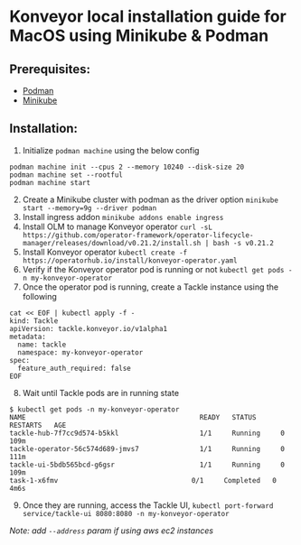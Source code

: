 # Konveyor local installation guide for MacOS using Minikube & Podman

## Prerequisites:
* [Podman](https://podman.io/getting-started/installation)
* [Minikube](https://minikube.sigs.k8s.io/docs/start/)

## Installation:
1. Initialize `podman machine` using the below config
```
podman machine init --cpus 2 --memory 10240 --disk-size 20
podman machine set --rootful
podman machine start
```
2. Create a Minikube cluster with podman as the driver option
`minikube start --memory=9g --driver podman`
3. Install ingress addon
`minikube addons enable ingress`
4. Install OLM to manage Konveyor operator
`curl -sL https://github.com/operator-framework/operator-lifecycle-manager/releases/download/v0.21.2/install.sh | bash -s v0.21.2`
5. Install Konveyor operator
`kubectl create -f https://operatorhub.io/install/konveyor-operator.yaml`
6. Verify if the Konveyor operator pod is running or not
`kubectl get pods -n my-konveyor-operator`
7. Once the operator pod is running, create a Tackle instance using the following 
```
cat << EOF | kubectl apply -f -
kind: Tackle
apiVersion: tackle.konveyor.io/v1alpha1
metadata:
  name: tackle
  namespace: my-konveyor-operator
spec:
  feature_auth_required: false
EOF

```

8. Wait until Tackle pods are in running state
```
$ kubectl get pods -n my-konveyor-operator
NAME                                           READY   STATUS      RESTARTS   AGE
tackle-hub-7f7cc9d574-b5kkl                    1/1     Running     0          109m
tackle-operator-56c574d689-jmvs7               1/1     Running     0          111m
tackle-ui-5bdb565bcd-g6gsr                     1/1     Running     0          109m
task-1-x6fmv                                 0/1     Completed   0          4m6s 
```

9. Once they are running, access the Tackle UI,
`kubectl port-forward service/tackle-ui 8080:8080 -n my-konveyor-operator`

*Note: add `--address` param if using aws ec2 instances*
